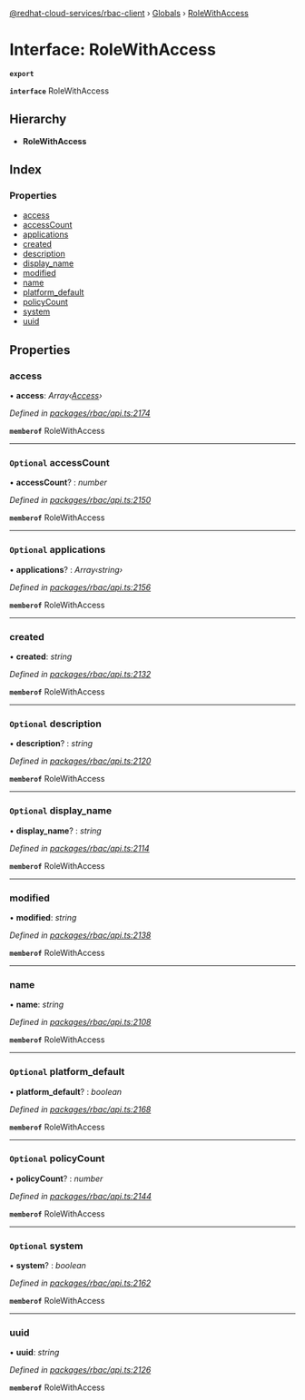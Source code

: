 [@redhat-cloud-services/rbac-client](../README.md) › [Globals](../globals.md) › [RoleWithAccess](rolewithaccess.md)

# Interface: RoleWithAccess

**`export`** 

**`interface`** RoleWithAccess

## Hierarchy

* **RoleWithAccess**

## Index

### Properties

* [access](rolewithaccess.md#access)
* [accessCount](rolewithaccess.md#optional-accesscount)
* [applications](rolewithaccess.md#optional-applications)
* [created](rolewithaccess.md#created)
* [description](rolewithaccess.md#optional-description)
* [display_name](rolewithaccess.md#optional-display_name)
* [modified](rolewithaccess.md#modified)
* [name](rolewithaccess.md#name)
* [platform_default](rolewithaccess.md#optional-platform_default)
* [policyCount](rolewithaccess.md#optional-policycount)
* [system](rolewithaccess.md#optional-system)
* [uuid](rolewithaccess.md#uuid)

## Properties

###  access

• **access**: *Array‹[Access](access.md)›*

*Defined in [packages/rbac/api.ts:2174](https://github.com/fhlavac/javascript-clients/blob/master/packages/rbac/api.ts#L2174)*

**`memberof`** RoleWithAccess

___

### `Optional` accessCount

• **accessCount**? : *number*

*Defined in [packages/rbac/api.ts:2150](https://github.com/fhlavac/javascript-clients/blob/master/packages/rbac/api.ts#L2150)*

**`memberof`** RoleWithAccess

___

### `Optional` applications

• **applications**? : *Array‹string›*

*Defined in [packages/rbac/api.ts:2156](https://github.com/fhlavac/javascript-clients/blob/master/packages/rbac/api.ts#L2156)*

**`memberof`** RoleWithAccess

___

###  created

• **created**: *string*

*Defined in [packages/rbac/api.ts:2132](https://github.com/fhlavac/javascript-clients/blob/master/packages/rbac/api.ts#L2132)*

**`memberof`** RoleWithAccess

___

### `Optional` description

• **description**? : *string*

*Defined in [packages/rbac/api.ts:2120](https://github.com/fhlavac/javascript-clients/blob/master/packages/rbac/api.ts#L2120)*

**`memberof`** RoleWithAccess

___

### `Optional` display_name

• **display_name**? : *string*

*Defined in [packages/rbac/api.ts:2114](https://github.com/fhlavac/javascript-clients/blob/master/packages/rbac/api.ts#L2114)*

**`memberof`** RoleWithAccess

___

###  modified

• **modified**: *string*

*Defined in [packages/rbac/api.ts:2138](https://github.com/fhlavac/javascript-clients/blob/master/packages/rbac/api.ts#L2138)*

**`memberof`** RoleWithAccess

___

###  name

• **name**: *string*

*Defined in [packages/rbac/api.ts:2108](https://github.com/fhlavac/javascript-clients/blob/master/packages/rbac/api.ts#L2108)*

**`memberof`** RoleWithAccess

___

### `Optional` platform_default

• **platform_default**? : *boolean*

*Defined in [packages/rbac/api.ts:2168](https://github.com/fhlavac/javascript-clients/blob/master/packages/rbac/api.ts#L2168)*

**`memberof`** RoleWithAccess

___

### `Optional` policyCount

• **policyCount**? : *number*

*Defined in [packages/rbac/api.ts:2144](https://github.com/fhlavac/javascript-clients/blob/master/packages/rbac/api.ts#L2144)*

**`memberof`** RoleWithAccess

___

### `Optional` system

• **system**? : *boolean*

*Defined in [packages/rbac/api.ts:2162](https://github.com/fhlavac/javascript-clients/blob/master/packages/rbac/api.ts#L2162)*

**`memberof`** RoleWithAccess

___

###  uuid

• **uuid**: *string*

*Defined in [packages/rbac/api.ts:2126](https://github.com/fhlavac/javascript-clients/blob/master/packages/rbac/api.ts#L2126)*

**`memberof`** RoleWithAccess
